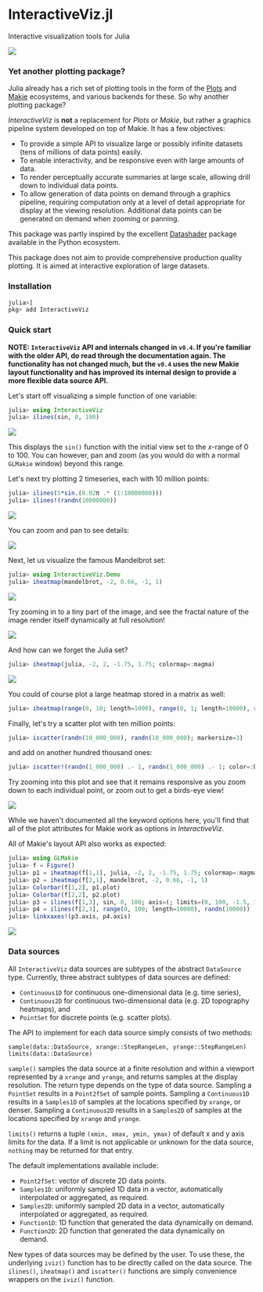 # InteractiveViz.jl
Interactive visualization tools for Julia

![](https://raw.githubusercontent.com/org-arl/InteractiveViz.jl/master/docs/images/julia.png)

### Yet another plotting package?

Julia already has a rich set of plotting tools in the form of the [Plots](https://github.com/JuliaPlots/Plots.jl) and [Makie](https://github.com/JuliaPlots/Makie.jl) ecosystems, and various backends for these. So why another plotting package?

_InteractiveViz_ is **not** a replacement for _Plots_ or _Makie_, but rather a graphics pipeline system developed on top of Makie. It has a few objectives:

- To provide a simple API to visualize large or possibly infinite datasets (tens of millions of data points) easily.
- To enable interactivity, and be responsive even with large amounts of data.
- To render perceptually accurate summaries at large scale, allowing drill down to individual data points.
- To allow generation of data points on demand through a graphics pipeline, requiring computation only at a level of detail appropriate for display at the viewing resolution. Additional data points can be generated on demand when zooming or panning.

This package was partly inspired by the excellent [Datashader](https://datashader.org) package available in the Python ecosystem.

This package does not aim to provide comprehensive production quality plotting. It is aimed at interactive exploration of large datasets.

### Installation

```julia
julia>]
pkg> add InteractiveViz
```

### Quick start

**NOTE: `InteractiveViz` API and internals changed in `v0.4`. If you're familiar with the older API, do read through the documentation again. The functionality has not changed much, but the `v0.4` uses the new Makie layout functionality and has improved its internal design to provide a more flexible data source API.**

Let's start off visualizing a simple function of one variable:
```julia
julia> using InteractiveViz
julia> ilines(sin, 0, 100)
```

![](https://raw.githubusercontent.com/org-arl/InteractiveViz.jl/master/docs/images/plot1.png)

This displays the `sin()` function with the initial view set to the _x_-range of 0 to 100. You can however, pan and zoom (as you would do with a normal `GLMakie` window) beyond this range.

Let's next try plotting 2 timeseries, each with 10 million points:
```julia
julia> ilines(5*sin.(0.02π .* (1:10000000)))
julia> ilines!(randn(10000000))
```

![](https://raw.githubusercontent.com/org-arl/InteractiveViz.jl/master/docs/images/plot2a.png)

You can zoom and pan to see details:

![](https://raw.githubusercontent.com/org-arl/InteractiveViz.jl/master/docs/images/plot2b.png)

Next, let us visualize the famous Mandelbrot set:
```julia
julia> using InteractiveViz.Demo
julia> iheatmap(mandelbrot, -2, 0.66, -1, 1)
```

![](https://raw.githubusercontent.com/org-arl/InteractiveViz.jl/master/docs/images/plot3a.png)

Try zooming in to a tiny part of the image, and see the fractal nature of the image render itself dynamically at full resolution!

![](https://raw.githubusercontent.com/org-arl/InteractiveViz.jl/master/docs/images/plot3b.png)

And how can we forget the Julia set?
```julia
julia> iheatmap(julia, -2, 2, -1.75, 1.75; colormap=:magma)
```

![](https://raw.githubusercontent.com/org-arl/InteractiveViz.jl/master/docs/images/plot5.png)

You could of course plot a large heatmap stored in a matrix as well:
```julia
julia> iheatmap(range(0, 10; length=1000), range(0, 1; length=10000), randn(1000,10000))
```

Finally, let's try a scatter plot with ten million points:
```julia
julia> iscatter(randn(10_000_000), randn(10_000_000); markersize=3)
```
and add on another hundred thousand ones:
```julia
julia> iscatter!(randn(1_000_000) .- 1, randn(1_000_000) .- 1; color=:black, markersize=4)
```

Try zooming into this plot and see that it remains responsive as you zoom down to each individual point, or zoom out to get a birds-eye view!

![](https://raw.githubusercontent.com/org-arl/InteractiveViz.jl/master/docs/images/plot4.png)

While we haven't documented all the keyword options here, you'll find that all of the plot attributes for Makie work as options in _InteractiveViz_.

All of Makie's layout API also works as expected:
```julia
julia> using GLMakie
julia> f = Figure()
julia> p1 = iheatmap(f[1,1], julia, -2, 2, -1.75, 1.75; colormap=:magma)
julia> p2 = iheatmap(f[2,1], mandelbrot, -2, 0.66, -1, 1)
julia> Colorbar(f[1,2], p1.plot)
julia> Colorbar(f[2,2], p2.plot)
julia> p3 = ilines(f[1,3], sin, 0, 100; axis=(; limits=(0, 100, -1.5, 1.5)))
julia> p4 = ilines(f[2,3], range(0, 100; length=10000), randn(10000))
julia> linkxaxes!(p3.axis, p4.axis)
```

![](https://raw.githubusercontent.com/org-arl/InteractiveViz.jl/master/docs/images/plot6.png)

### Data sources

All `InteractiveViz` data sources are subtypes of the abstract `DataSource` type. Currently, three abstract subtypes of data sources are defined:
- `Continuous1D` for continuous one-dimensional data (e.g. time series),
- `Continuous2D` for continuous two-dimensional data (e.g. 2D topography heatmaps), and
- `PointSet` for discrete points (e.g. scatter plots).

The API to implement for each data source simply consists of two methods:
```
sample(data::DataSource, xrange::StepRangeLen, yrange::StepRangeLen)
limits(data::DataSource)
```

`sample()` samples the data source at a finite resolution and within a viewport represented by a `xrange` and `yrange`, and returns samples at the display resolution. The return type depends on the type of data source. Sampling a `PointSet` results in a `Point2fSet` of sample points. Sampling a `Continuous1D` results in a `Samples1D` of samples at the locations specified by `xrange`, or denser. Sampling a `Continuous2D` results in a `Samples2D` of samples at the locations specified by `xrange` and `yrange`.

`limits()` returns a tuple `(xmin, xmax, ymin, ymax)` of default x and y axis limits for the data. If a limit is not applicable or unknown for the data source, `nothing` may be returned for that entry.

The default implementations available include:
- `Point2fSet`: vector of discrete 2D data points.
- `Samples1D`: uniformly sampled 1D data in a vector, automatically interpolated or aggregated, as required.
- `Samples2D`: uniformly sampled 2D data in a vector, automatically interpolated or aggregated, as required.
- `Function1D`: 1D function that generated the data dynamically on demand.
- `Function2D`: 2D function that generated the data dynamically on demand.

New types of data sources may be defined by the user. To use these, the underlying `iviz()` function has to be directly called on the data source. The `ilines()`, `iheatmap()` and `iscatter()` functions are simply convenience wrappers on the `iviz()` function.

